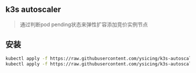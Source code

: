 ## k3s autoscaler

> 通过判断pod pending状态来弹性扩容添加竞价实例节点

## 安装

```bash
kubectl apply -f https://raw.githubusercontent.com/ysicing/k3s-autoscaler/master/hack/deploy/crd.yaml
kubectl apply -f https://raw.githubusercontent.com/ysicing/k3s-autoscaler/master/hack/deploy/k3s-autoscaler.yaml
```